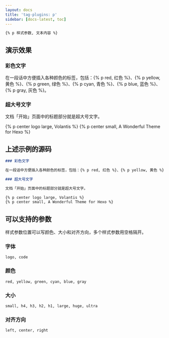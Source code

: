 ```yaml
---
layout: docs
title: 'tag-plugins: p'
sidebar: [docs-latest, toc]
---
```


```md 本插件最后更新于 <u>2.5</u> 版本
{% p 样式参数, 文本内容 %}
```

## 演示效果

### 彩色文字

在一段话中方便插入各种颜色的标签，包括：{% p red, 红色 %}、{% p yellow, 黄色 %}、{% p green, 绿色 %}、{% p cyan, 青色 %}、{% p blue, 蓝色 %}、{% p gray, 灰色 %}。

### 超大号文字

文档「开始」页面中的标题部分就是超大号文字。

{% p center logo large, Volantis %}
{% p center small, A Wonderful Theme for Hexo %}

## 上述示例的源码

```md example:
### 彩色文字

在一段话中方便插入各种颜色的标签，包括：{% p red, 红色 %}、{% p yellow, 黄色 %}、{% p green, 绿色 %}、{% p cyan, 青色 %}、{% p blue, 蓝色 %}、{% p gray, 灰色 %}。

### 超大号文字

文档「开始」页面中的标题部分就是超大号文字。

{% p center logo large, Volantis %}
{% p center small, A Wonderful Theme for Hexo %}
```

## 可以支持的参数

样式参数位置可以写颜色、大小和对齐方向，多个样式参数用空格隔开。

### 字体

```
logo, code
```

### 颜色

```
red, yellow, green, cyan, blue, gray
```

### 大小

```
small, h4, h3, h2, h1, large, huge, ultra
```

### 对齐方向

```
left, center, right
```
